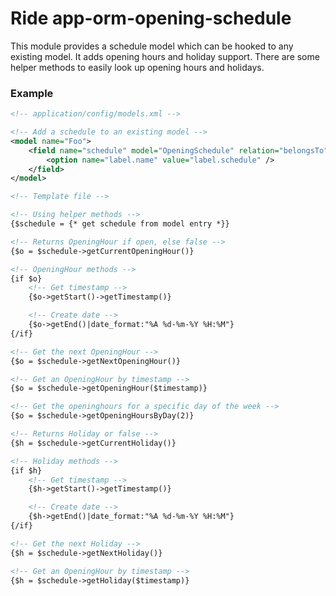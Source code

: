 # Ride app-orm-opening-schedule

This module provides a schedule model which can be hooked to any existing model.
It adds opening hours and holiday support.
There are some helper methods to easily look up opening hours and holidays.

### Example

```xml
<!-- application/config/models.xml -->

<!-- Add a schedule to an existing model -->
<model name="Foo">
    <field name="schedule" model="OpeningSchedule" relation="belongsTo">
        <option name="label.name" value="label.schedule" />
    </field>
</model>
```

```html
<!-- Template file -->

<!-- Using helper methods -->
{$schedule = {* get schedule from model entry *}}

<!-- Returns OpeningHour if open, else false -->
{$o = $schedule->getCurrentOpeningHour()}

<!-- OpeningHour methods -->
{if $o}
    <!-- Get timestamp -->
    {$o->getStart()->getTimestamp()}

    <!-- Create date -->
    {$o->getEnd()|date_format:"%A %d-%m-%Y %H:%M"}
{/if}

<!-- Get the next OpeningHour -->
{$o = $schedule->getNextOpeningHour()}

<!-- Get an OpeningHour by timestamp -->
{$o = $schedule->getOpeningHour($timestamp)}

<!-- Get the openinghours for a specific day of the week -->
{$o = $schedule->getOpeningHoursByDay(2)}

<!-- Returns Holiday or false -->
{$h = $schedule->getCurrentHoliday()}

<!-- Holiday methods -->
{if $h}
    <!-- Get timestamp -->
    {$h->getStart()->getTimestamp()}

    <!-- Create date -->
    {$h->getEnd()|date_format:"%A %d-%m-%Y %H:%M"}
{/if}

<!-- Get the next Holiday -->
{$h = $schedule->getNextHoliday()}

<!-- Get an OpeningHour by timestamp -->
{$h = $schedule->getHoliday($timestamp)}
```
